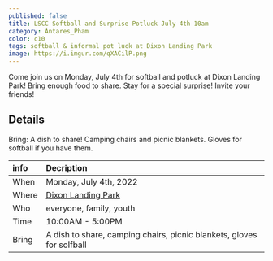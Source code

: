 ```yaml
---
published: false
title: LSCC Softball and Surprise Potluck July 4th 10am
category: Antares_Pham
color: c10
tags: softball & informal pot luck at Dixon Landing Park
image: https://i.imgur.com/qXACilP.png
---
```

Come join us on Monday, July 4th for softball and potluck at Dixon Landing Park! Bring enough food to share. Stay for a special surprise! Invite your friends!
<!--more-->
## Details
Bring: A dish to share! Camping chairs and picnic blankets. Gloves for softball if you have them.

info | Decription
:--- | :---
When | Monday, July 4th, 2022
Where | [Dixon Landing Park]
Who | everyone, family, youth
Time | 10:00AM - 5:00PM
Bring | A dish to share, camping chairs, picnic blankets, gloves for solfball

[Dixon Landing Park]: https://goo.gl/maps/JebTChug47VsVCn88
